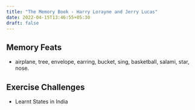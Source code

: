 ```yaml
---
title: "The Memory Book - Harry Lorayne and Jerry Lucas"
date: 2022-04-15T13:46:55+05:30
draft: false
---
```


## Memory Feats

- airplane, tree, envelope, earring, bucket, sing, basketball, salami, star, nose.

## Exercise Challenges

- Learnt States in India
